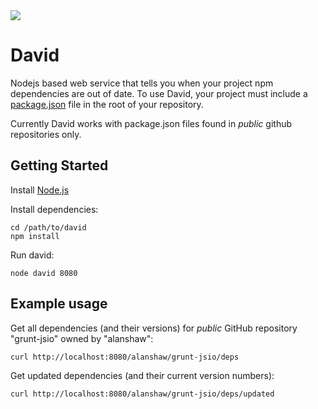 <img src="https://raw.github.com/alanshaw/david/master/david.png"/>

David
=====

Nodejs based web service that tells you when your project npm dependencies are out of date. To use David, your project must include a [package.json](https://npmjs.org/doc/json.html) file in the root of your repository.

Currently David works with package.json files found in _public_ github repositories only.

Getting Started
---------------

Install [Node.js](http://nodejs.org/)

Install dependencies:

	cd /path/to/david
	npm install

Run david:

	node david 8080


Example usage
-------------

Get all dependencies (and their versions) for _public_ GitHub repository "grunt-jsio" owned by "alanshaw":

	curl http://localhost:8080/alanshaw/grunt-jsio/deps

Get updated dependencies (and their current version numbers):

	curl http://localhost:8080/alanshaw/grunt-jsio/deps/updated

